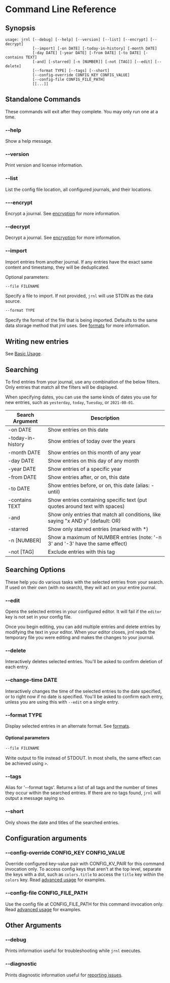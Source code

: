 # Command Line Reference

## Synopsis
```
usage: jrnl [--debug] [--help] [--version] [--list] [--encrypt] [--decrypt]
            [--import] [-on DATE] [-today-in-history] [-month DATE]
            [-day DATE] [-year DATE] [-from DATE] [-to DATE] [-contains TEXT]
            [-and] [-starred] [-n [NUMBER]] [-not [TAG]] [--edit] [--delete]
            [--format TYPE] [--tags] [--short]
            [--config-override CONFIG_KEY CONFIG_VALUE]
            [--config-file CONFIG_FILE_PATH]
            [[...]]
```

## Standalone Commands

These commands will exit after they complete. You may only run one at a time.

### --help
Show a help message.

### --version
Print version and license information.

### --list
List the config file location, all configured journals, and their locations.

### ---encrypt
Encrypt a journal. See [encryption](encryption.md) for more information.

### --decrypt
Decrypt a journal. See [encryption](encryption.md) for more information.


### --import
Import entries from another journal. If any entries have the exact same content
and timestamp, they will be deduplicated.

Optional parameters:
```sh
--file FILENAME
```
Specify a file to import. If not provided, `jrnl` will use STDIN as the data source.

```sh
--format TYPE
```
Specify the format of the file that is being imported. Defaults to the same data
storage method that jrnl uses. See [formats](formats.md) for more information.

## Writing new entries
See [Basic Usage](usage.md).

## Searching

To find entries from your journal, use any combination of the below filters.
Only entries that match all the filters will be displayed.

When specifying dates, you can use the same kinds of dates you use for new
entries, such as `yesterday`, `today`, `Tuesday`, or `2021-08-01`.

| Search Argument | Description |
| --- | --- |
| -on DATE | Show entries on this date |
| -today-in-history | Show entries of today over the years |
| -month DATE | Show entries on this month of any year |
| -day DATE | Show entries on this day of any month |
| -year DATE | Show entries of a specific year |
| -from DATE | Show entries after, or on, this date |
| -to DATE | Show entries before, or on, this date (alias: -until) |
| -contains TEXT | Show entries containing specific text (put quotes around text with spaces) |
| -and | Show only entries that match all conditions, like saying "x AND y" (default: OR) |
| -starred | Show only starred entries (marked with *) |
| -n [NUMBER] | Show a maximum of NUMBER entries (note: '-n 3' and '-3' have the same effect) |
| -not [TAG] | Exclude entries with this tag |

## Searching Options
These help you do various tasks with the selected entries from your search.
If used on their own (with no search), they will act on your entire journal.

### --edit
Opens the selected entries in your configured editor. It will fail if the
`editor` key is not set in your config file.

Once you begin editing, you can add multiple entries and delete entries
by modifying the text in your editor. When your editor closes, jrnl reads
the temporary file you were editing and makes the changes to your journal.

### --delete
Interactively deletes selected entries. You'll be asked to confirm deletion of
each entry.

### --change-time DATE
Interactively changes the time of the selected entries to the date specified,
or to right now if no date is specified. You'll be asked to confirm each entry,
unless you are using this with `--edit` on a single entry.

### --format TYPE
Display selected entries in an alternate format. See [formats](formats.md).

#### Optional parameters
```sh
--file FILENAME
```
Write output to file instead of STDOUT. In most shells, the
same effect can be achieved using `>`.

### --tags

Alias for '--format tags'. Returns a list of all tags and the number of times
they occur within the searched entries. If there are no tags found, `jrnl` will output a message saying so.

### --short
Only shows the date and titles of the searched entries.

## Configuration arguments

### --config-override CONFIG_KEY CONFIG_VALUE

Override configured key-value pair with CONFIG_KV_PAIR for this command invocation only. To access config keys that aren't at the top level, separate the keys with a dot, such as `colors.title` to access the `title` key within the `colors` key. Read [advanced usage](./advanced.md) for examples.

### --config-file CONFIG_FILE_PATH

Use the config file at CONFIG_FILE_PATH for this command invocation only.
Read [advanced usage](./advanced.md) for examples.

## Other Arguments

### --debug
Prints information useful for troubleshooting while `jrnl` executes.

### --diagnostic
Prints diagnostic information useful for [reporting issues](https://github.com/jrnl-org/jrnl/issues).